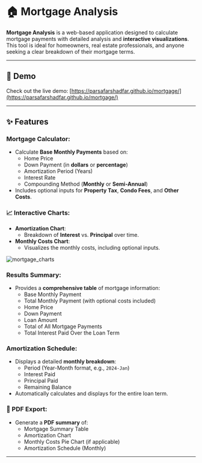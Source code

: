 
# 🏠 Mortgage Analysis

**Mortgage Analysis** is a web-based application designed to calculate mortgage payments with detailed analysis and **interactive visualizations**. This tool is ideal for homeowners, real estate professionals, and anyone seeking a clear breakdown of their mortgage terms.

---

## 🚀 Demo  
Check out the live demo: [https://parsafarshadfar.github.io/mortgage/](https://parsafarshadfar.github.io/mortgage/)

---

## ✨ Features  

### Mortgage Calculator:
- Calculate **Base Monthly Payments** based on:
  - Home Price  
  - Down Payment (in **dollars** or **percentage**)  
  - Amortization Period (Years)  
  - Interest Rate  
  - Compounding Method (**Monthly** or **Semi-Annual**)  
- Includes optional inputs for **Property Tax**, **Condo Fees**, and **Other Costs**.

### 📈 Interactive Charts:
- **Amortization Chart**:  
  - Breakdown of **Interest** vs. **Principal** over time.  
- **Monthly Costs Chart**:  
  - Visualizes the monthly costs, including optional inputs.
    
![mortgage_charts](https://gist.github.com/user-attachments/assets/efb97a7e-dc6e-45b8-b31e-19403c8ca414)


### Results Summary:
- Provides a **comprehensive table** of mortgage information:  
  - Base Monthly Payment  
  - Total Monthly Payment (with optional costs included)  
  - Home Price  
  - Down Payment  
  - Loan Amount  
  - Total of All Mortgage Payments  
  - Total Interest Paid Over the Loan Term  

### Amortization Schedule:
- Displays a detailed **monthly breakdown**:  
  - Period (Year-Month format, e.g., `2024-Jan`)  
  - Interest Paid  
  - Principal Paid  
  - Remaining Balance  
- Automatically calculates and displays for the entire loan term.

### 📄 PDF Export:
- Generate a **PDF summary** of:  
  - Mortgage Summary Table  
  - Amortization Chart  
  - Monthly Costs Pie Chart (if applicable)  
  - Amortization Schedule (Monthly)

---
